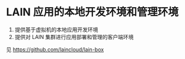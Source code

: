 # LAIN 应用的本地开发环境和管理环境

1. 提供基于虚拟机的本地应用开发环境
2. 提供对 LAIN 集群进行应用部署和管理的客户端环境

见 https://github.com/laincloud/lain-box
